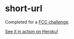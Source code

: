 # short-url

Completed for a [FCC challenge](https://www.freecodecamp.com/challenges/url-shortener-microservice).

[See it in action on Heroku!](https://fcc-challenge-url-short.herokuapp.com/)
